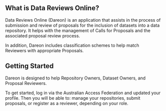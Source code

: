 ## What is Data Reviews Online?

Data Reviews Online (Dareon) is an application that assists in the 
process of submission and review of proposals for the inclusion of 
datasets into a data repository. It helps with the management of 
Calls for Proposals and the associated proposal review process. 

In addition, Dareon includes classification schemes to help match 
Reviewers with appropriate Proposals.

## Getting Started

Dareon is designed to help Repository Owners, Dataset Owners, and 
Proposal Reviewers.

To get started, log in via the Australian Access Federation and 
updated your profile. 
Then you will be able to: manage your repositories, submit proposals, 
or register as a reviewer, depending on your role.
